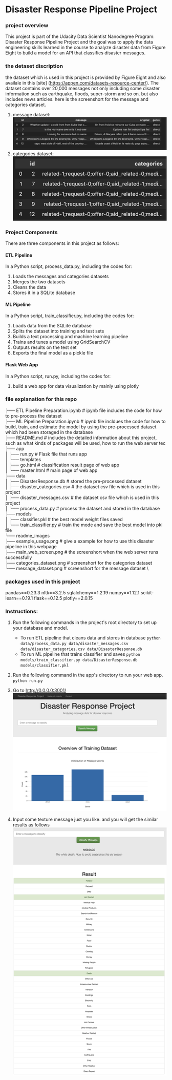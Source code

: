 # Disaster Response Pipeline Project

### project overview
 This project is part of the Udacity Data Scientist Nanodegree Program: Disaster Response Pipeline Project and the goal was to apply the data engineering skills learned in the course to analyze disaster data from Figure Eight to build a model for an API that classifies disaster messages.

### the detaset discription
 the dataset which is used in this project is provided by Figure Eight and also availale in this [site] (https://appen.com/datasets-resource-center/). The dataset contains over 20,000 messages not only including some disaster information such as earthquake, floods, super-storm and so on. but also includes news articles. 
 here is the screenshort for the message and categories dataset.
 1. message dataset:
  ![alt text](/readme_images/message_dataset.png "mess-labels")
 2. categories dataset:
  ![alt text](/readme_images/categories_dataset.png "mess-labels")

### Project Components
There are three components in this project as follows:
#### ETL Pipeline
In a Python script, process_data.py, including the codes for: 
 1) Loads the messages and categories datasets
 2) Merges the two datasets
 3) Cleans the data
 4) Stores it in a SQLite database
#### ML Pipeline
In a Python script, train_classifier.py, including the codes for:

 1) Loads data from the SQLite database
 2) Splits the dataset into training and test sets
 3) Builds a text processing and machine learning pipeline
 4) Trains and tunes a model using GridSearchCV
 5) Outputs results on the test set
 6) Exports the final model as a pickle file
#### Flask Web App
In a Python script, run.py, including the codes for:
 1) build a web app for data visualization by mainly using plotly

### file explanation for this repo
├── ETL Pipeline Preparation.ipynb # ipynb file includes the code for how to pre-process the dataset \
├── ML Pipeline Preparation.ipynb # ipynb file incldues the code for how to build, train, and estimate the model by using the pre-processed dataset which had been storaged in the database \
├── README.md # includes the detailed information about this project, such as what kinds of packages will be used, how to run the web server tec \
├── app \
│   ├── run.py # Flask file that runs app \
│   └── templates \
│       ├── go.html # classification result page of web app \
│       └── master.html # main page of web app \
├── data \
│   ├── DisasterResponse.db # stored the pre-processed dataset \
│   ├── disaster_categories.csv # the dataset csv file which is used in this project \
│   ├── disaster_messages.csv # the dataset csv file which is used in this project \
│   └── process_data.py # process the dataset and stored in the database \
├── models \
│   ├── classifier.pkl # the best model weight files saved \
│   └── train_classifier.py #  train the mode and save the best model into pkl file \
└── readme_images  \
    ├── example_usage.png # give a example for how to use this disaster pipeline in this webpage  \
    ├── main_web_screen.png # the screenshort when the web server runs successfully \
    ├── categories_dataset.png # screenshort for the categories dataset  \
    └── message_dataset.png # screenshort for the message dataset \

### packages used in this project
 pandas==0.23.3
 nltk==3.2.5
 sqlalchemy==1.2.19
 numpy==1.12.1
 scikit-learn==0.19.1
 flask==0.12.5
 plotly==2.0.15

### Instructions:
1. Run the following commands in the project's root directory to set up your database and model.

    - To run ETL pipeline that cleans data and stores in database
        `python data/process_data.py data/disaster_messages.csv data/disaster_categories.csv data/DisasterResponse.db`
    - To run ML pipeline that trains classifier and saves
        `python models/train_classifier.py data/DisasterResponse.db models/classifier.pkl`

2. Run the following command in the app's directory to run your web app.
    `python run.py`

3. Go to http://0.0.0.0:3001/
 ![alt text](/readme_images/main_web_screen.png "mess-labels")

4. Input some texture message just you like. and you will get the similar results as follows
 ![alt text](/readme_images/example_usage.png "mess-labels")



